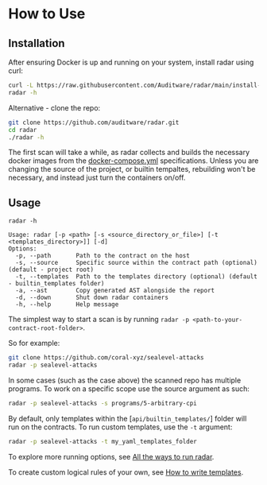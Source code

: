 # How to Use

## Installation

After ensuring Docker is up and running on your system, install radar using curl:

```bash
curl -L https://raw.githubusercontent.com/Auditware/radar/main/install-radar.sh | bash
radar -h
```

Alternative - clone the repo:

```bash
git clone https://github.com/auditware/radar.git
cd radar
./radar -h
```

The first scan will take a while, as radar collects and builds the necessary docker images from the [docker-compose.yml](https://github.com/auditware/radar/blob/main/docker-compose.yml) specifications. Unless you are changing the source of the project, or builtin tempaltes, rebuilding won't be necessary, and instead just turn the containers on/off.

## Usage

```
radar -h

Usage: radar [-p <path> [-s <source_directory_or_file>] [-t <templates_directory>]] [-d]
Options:
  -p, --path       Path to the contract on the host
  -s, --source     Specific source within the contract path (optional) (default - project root)
  -t, --templates  Path to the templates directory (optional) (default - builtin_templates folder)
  -a, --ast        Copy generated AST alongside the report
  -d, --down       Shut down radar containers
  -h, --help       Help message
```

The simplest way to start a scan is by running `radar -p <path-to-your-contract-root-folder>`.

So for example:

```bash
git clone https://github.com/coral-xyz/sealevel-attacks
radar -p sealevel-attacks
```

In some cases (such as the case above) the scanned repo has multiple programs. To work on a specific scope use the source argument as such:

```bash
radar -p sealevel-attacks -s programs/5-arbitrary-cpi
```

By default, only templates within the [`api/builtin_templates/`] folder will run on the contracts. To run custom templates, use the `-t` argument:

```bash
radar -p sealevel-attacks -t my_yaml_templates_folder
```

To explore more running options, see [All the ways to run radar](https://github.com/auditware/radar/wiki/Running-Options).

To create custom logical rules of your own, see [How to write templates](https://github.com/auditware/radar/wiki/How-to-Write-Templates).
